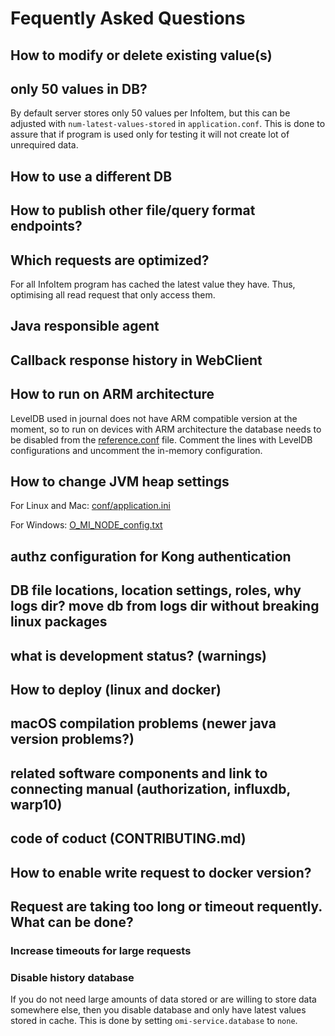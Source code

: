 # Fequently Asked Questions

## How to modify or delete existing value(s)
## only 50 values in DB?
By default server stores only 50 values per InfoItem, but this can be adjusted
with `num-latest-values-stored` in `application.conf`. This is done to assure
that if program is used only for testing it will not create lot of unrequired
data.  

## How to use a different DB
## How to publish other file/query format endpoints?
## Which requests are optimized?
For all InfoItem program has cached the latest value they have. Thus, optimising
all read request that only access them.

## Java responsible agent
## Callback response history in WebClient
## How to run on ARM architecture

LevelDB used in journal does not have ARM compatible version at the moment, 
so to run on devices with ARM architecture the database needs to be disabled from the [reference.conf](https://github.com/AaltoAsia/O-MI/blob/development/O-MI-Node/src/main/resources/reference.conf#L432-L437) file. Comment the lines with LevelDB configurations and uncomment the in-memory configuration.

## How to change JVM heap settings

For Linux and Mac: [conf/application.ini](https://github.com/AaltoAsia/O-MI/blob/master/src/universal/conf/application.ini) 

For Windows: [O_MI_NODE_config.txt](https://github.com/AaltoAsia/O-MI/blob/master/src/universal/O_MI_NODE_config.txt)

## authz configuration for Kong authentication
## DB file locations, location settings, roles, why logs dir? move db from logs dir without breaking linux packages
## what is development status? (warnings)
## How to deploy (linux and docker)
## macOS compilation problems (newer java version problems?)
## related software components and link to connecting manual (authorization, influxdb, warp10)
## code of coduct (CONTRIBUTING.md)
## How to enable write request to docker version?

## Request are taking too long or timeout requently. What can be done?
### Increase timeouts for large requests
### Disable history database
If you do not need large amounts of data stored or are willing to store data
somewhere else, then you disable database and only have latest values stored in
cache. This is done by setting `omi-service.database` to `none`.

